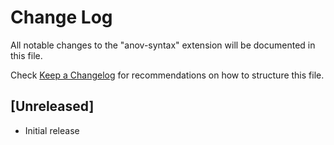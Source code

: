 # Change Log

All notable changes to the "anov-syntax" extension will be documented in this file.

Check [Keep a Changelog](http://keepachangelog.com/) for recommendations on how to structure this file.

## [Unreleased]

- Initial release
